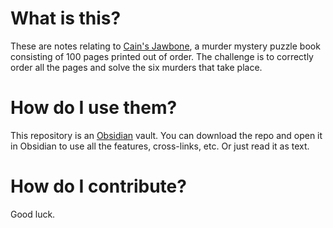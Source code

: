 # What is this?
These are notes relating to [Cain's Jawbone](https://en.wikipedia.org/wiki/Cain%27s_Jawbone), a murder mystery puzzle book consisting of 100 pages printed out of order. The challenge is to correctly order all the pages and solve the six murders that take place.

# How do I use them?
This repository is an [Obsidian](https://obsidian.md/) vault. You can download the repo and open it in Obsidian to use all the features, cross-links, etc. Or just read it as text.

# How do I contribute?
Good luck.
